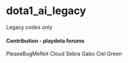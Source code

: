 # dota1_ai_legacy
Legacy codes only

#### Contribution - playdota forums
PleaseBugMeNot
Cloud
Sebra
Gabo
Ciel
Green

